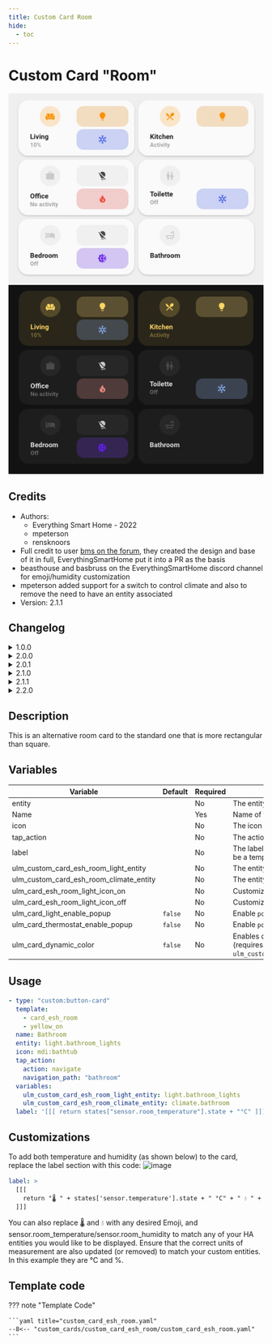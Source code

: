 ```yaml
---
title: Custom Card Room
hide:
  - toc
---
```


<!-- markdownlint-disable MD046 -->

# Custom Card "Room"

![example-image-light](../../docs/assets/img/custom_card_esh_room_light.png)
![example-image-dark](../../docs/assets/img/custom_card_esh_room_dark.png)

## Credits

- Authors:
    - Everything Smart Home - 2022
    - mpeterson
    - rensknoors
- Full credit to user [bms on the forum](https://community.home-assistant.io/t/lovelace-ui-minimalist/322687/192), they created the design and base of it in full, EverythingSmartHome put it into a PR as the basis
- beasthouse and basbruss on the EverythingSmartHome discord channel for emoji/humidity customization
- mpeterson added support for a switch to control climate and also to remove the need to have an entity associated
- Version: 2.1.1

## Changelog

<details>
<summary>1.0.0</summary>
Initial release
</details>
<details>
<summary>2.0.0</summary>
Breaking changes!
This change introduces two variables to allow the display of the card with no buttons, one for light, one for climate or both for light and climate.
It also now allows the use of no entity at all.
</details>
<details>
<summary>2.0.1</summary>
Fixes text overflow issue over the climate button.
</details>
<details>
<summary>2.1.0</summary>
- It now uses the `ulm_actions_card` template, which allows the usage of the popups wherever custom actions are set as `popup`.
- Allow overflowing label and text to the climate button area whenever there is no climate button.
</details>
<details>
<summary>2.1.1</summary>
Add support for the new popup framework while maintaining backwards compatibility with the old one.
</details>
<details>
<summary>2.2.0</summary>
Introduces a new variable that lets you set the card background to the color of a light entity.
</details>

## Description

This is an alternative room card to the standard one that is more rectangular than square.

## Variables

| Variable                                     | Default | Required | Notes                                                                    |
| -------------------------------------------- | ------- | -------- | ------------------------------------------------------------------------ |
| entity                                       |         | No       | The entity to represent on the room icon                                 |
| Name                                         |         | Yes      | Name of the room to display                                              |
| icon                                         |         | No       | The icon to show                                                         |
| tap_action                                   |         | No       | The action to perform when tapping                                       |
| label                                        |         | No       | The label to display information, this can be a template or static text  |
| ulm_custom_card_esh_room_light_entity        |         | No       | The entity to use for the light button                                   |
| ulm_custom_card_esh_room_climate_entity      |         | No       | The entity to use for the climate button                                 |
| ulm_card_esh_room_light_icon_on              |         | No       | Customize the light ON icon                                              |
| ulm_card_esh_room_light_icon_off             |         | No       | Customize the light OFF icon                                             |
| ulm_card_light_enable_popup                  | `false` | No       | Enable `popup_light`                                                     |
| ulm_card_thermostat_enable_popup             | `false` | No       | Enable `popup_thermostat`                                                |
| ulm_card_dynamic_color                       | `false` | No       | Enables dynamic background color (requires `ulm_custom_card_esh_room_light_entity`)       |

## Usage

```yaml
- type: "custom:button-card"
  template:
    - card_esh_room
    - yellow_on
  name: Bathroom
  entity: light.bathroom_lights
  icon: mdi:bathtub
  tap_action:
    action: navigate
    navigation_path: "bathroom"
  variables:
    ulm_custom_card_esh_room_light_entity: light.bathroom_lights
    ulm_custom_card_esh_room_climate_entity: climate.bathroom
  label: '[[[ return states["sensor.room_temperature"].state + "°C" ]]]'
```

## Customizations

To add both temperature and humidity (as shown below) to the card, replace the label section with this code:
![image](https://user-images.githubusercontent.com/51805396/170957237-4025b2c0-2532-49e6-a908-d45c1f7a0728.png)

```yaml
label: >
  [[[
    return "🌡️ " + states['sensor.temperature'].state + " °C" + " 💧 " + states['sensor.humidity'].state + " %"
  ]]]
```

You can also replace 🌡️ and 💧 with any desired Emoji, and sensor.room_temperature/sensor.room_humidity to match any of your HA entities you would like to be displayed. Ensure that the correct units of measurement are also updated (or removed) to match your custom entities. In this example they are °C and %.

## Template code

??? note "Template Code"

    ```yaml title="custom_card_esh_room.yaml"
    --8<-- "custom_cards/custom_card_esh_room/custom_card_esh_room.yaml"
    ```
